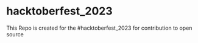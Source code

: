# hacktoberfest_2023
This Repo is created for the #hacktoberfest_2023 for contribution to open source

